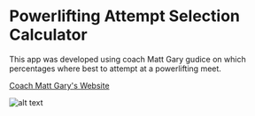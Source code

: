 # Powerlifting Attempt Selection Calculator
This app was developed using coach Matt Gary gudice on which percentages where best to attempt at a powerlifting meet.

[Coach Matt Gary's Website](https://marylandpowerlifting.com/2009/05/11/a-powerlifters-guide-to-attempt-selection/)

![alt text](https://github.com/wajeht/powerlifting_attempt_selection_calculator/blob/d3531c1401f2a21c6c96a0f20d5a51e7f9287e96/app/src/main/res/drawable/app_screenshot.png "Logo Title Text 1")


